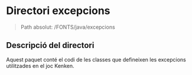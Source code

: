 # Directori excepcions

> Path absolut: /FONTS/java/excepcions

## Descripció del directori
Aquest paquet conté el codi de les classes que defineixen les excepcions utilitzades en el joc Kenken.